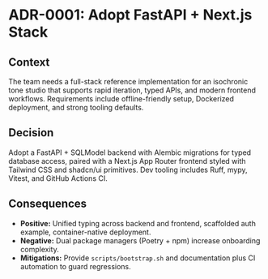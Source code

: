 # ADR-0001: Adopt FastAPI + Next.js Stack

## Context

The team needs a full-stack reference implementation for an isochronic tone studio that supports rapid iteration, typed APIs, and modern frontend workflows. Requirements include offline-friendly setup, Dockerized deployment, and strong tooling defaults.

## Decision

Adopt a FastAPI + SQLModel backend with Alembic migrations for typed database access, paired with a Next.js App Router frontend styled with Tailwind CSS and shadcn/ui primitives. Dev tooling includes Ruff, mypy, Vitest, and GitHub Actions CI.

## Consequences

- **Positive:** Unified typing across backend and frontend, scaffolded auth example, container-native deployment.
- **Negative:** Dual package managers (Poetry + npm) increase onboarding complexity.
- **Mitigations:** Provide `scripts/bootstrap.sh` and documentation plus CI automation to guard regressions.
